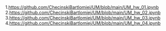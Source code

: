 1.https://github.com/ChecinskiBartlomiej/UM/blob/main/UM_hw_01.ipynb
2.https://github.com/ChecinskiBartlomiej/UM/blob/main/UM_hw_02.ipynb
3.https://github.com/ChecinskiBartlomiej/UM/blob/main/UM_hw_03.ipynb
4.https://github.com/ChecinskiBartlomiej/UM/blob/main/UM_hw_04.ipynb
